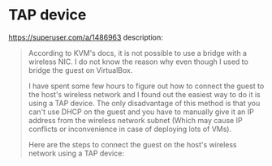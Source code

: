 # TAP device
https://superuser.com/a/1486963
description:
>According to KVM's docs, it is not possible to use a bridge with a wireless NIC. I do not know the reason why even though I used to bridge the guest on VirtualBox.
>
>I have spent some few hours to figure out how to connect the guest to the host's wireless network and I found out the easiest way to do it is using a TAP device. The only disadvantage of this method is that you can't use DHCP on the guest and you have to manually give it an IP address from the wireless network subnet (Which may cause IP conflicts or inconvenience in case of deploying lots of VMs).
>
>Here are the steps to connect the guest on the host's wireless network using a TAP device:
